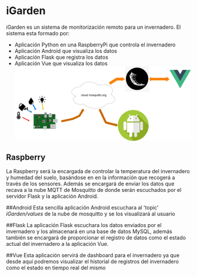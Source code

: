 # iGarden

iGarden es un sistema de monitorización remoto para un invernadero.
El sistema esta formado por:

 - Aplicación Python en una RaspberryPi que controla el invernadero
 - Aplicación Android que visualiza los datos
 - Aplicación Flask que registra los datos
 - Aplicación Vue que visualiza los datos
 ![enter image description here](https://github.com/javiermdg998/iGarden/blob/main/diagramas/diagrama.png?raw=true)
 ## Raspberry
 La Raspberry será la encargada de controlar la temperatura del invernadero y humedad del suelo, basándose en en la información que recogerá a través de los sensores.
 Además se encargará de enviar los datos que recava a la nube MQTT de Mosquitto de donde serán escuchados por el servidor Flask y la aplicación Android.
 
 ##Android
 Esta sencilla aplicación Android escuchara al 'topic' *iGarden/values* de la nube de mosquitto y se los visualizará al usuario
 
##Flask
La aplicación Flask escuchara los datos enviados por el invernadero y los almacenará en una base de datos MySQL, además también se encargará de proporcionar el registro de datos como el estado actual del invernadero a la aplicación Vue.

##Vue
Esta aplicación servirá de dashboard para el invernadero ya que desde aquí podremos visualizar el historial de registros del invernadero como el estado en tiempo real del mismo
